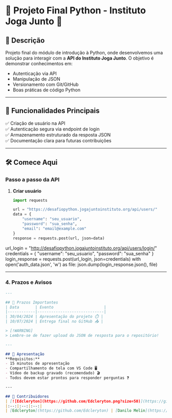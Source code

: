 # 🚀 Projeto Final Python - Instituto Joga Junto 🐍

## 📌 Descrição
Projeto final do módulo de introdução à Python, onde desenvolvemos uma solução para interagir com a **API do Instituto Joga Junto**. O objetivo é demonstrar conhecimentos em:
- Autenticação via API
- Manipulação de JSON
- Versionamento com Git/GitHub
- Boas práticas de código Python

---

## 🌟 Funcionalidades Principais
✅ Criação de usuário na API  
✅ Autenticação segura via endpoint de login  
✅ Armazenamento estruturado da resposta JSON  
✅ Documentação clara para futuras contribuições  

---

## 🛠️ Comece Aqui
### Passo a passo da API
1. **Criar usuário**  
   ```python
   import requests

   url = "https://desafiopython.jogajuntoinstituto.org/api/users/"
   data = {
       "username": "seu_usuario",
       "password": "sua_senha",
       "email": "email@example.com"
   }
   response = requests.post(url, json=data)

url_login = "http://desafiopython.jogajuntoinstituto.org/api/users/login/"
credentials = {
    "username": "seu_usuario",
    "password": "sua_senha"
}
login_response = requests.post(url_login, json=credentials)
with open('auth_data.json', 'w') as file:
    json.dump(login_response.json(), file)


---

### **4. Prazos e Avisos**
```markdown
---

## 📅 Prazos Importantes
| Data       | Evento                      |
|------------|-----------------------------|
| 30/04/2024 | Apresentação do projeto ⏱️ |
| 10/07/2024 | Entrega final no GitHub 📤 |

> [!WARNING]  
> Lembre-se de fazer upload do JSON de resposta para o repositório!

---

## 🎥 Apresentação
**Requisitos:**  
- 15 minutos de apresentação  
- Compartilhamento de tela com VS Code 🖥️  
- Vídeo de backup gravado (recomendado) 🎬  
- Todos devem estar prontos para responder perguntas ❓

---

## 🤝 Contribuidores
| [![Edcleryton](https://github.com/Edcleryton.png?size=50)](https://github.com/Edcleryton) | [![Danilo Melin](https://github.com/daniloMelin.png?size=50)](https://github.com/daniloMelin) | [![Priest-San](https://github.com/Priest-San.png?size=50)](https://github.com/Priest-San) |
|:--:|:--:|:--:|
| [Edcleryton](https://github.com/Edcleryton) | [Danilo Melin](https://github.com/daniloMelin) | [Priest-San](https://github.com/Priest-San) |
